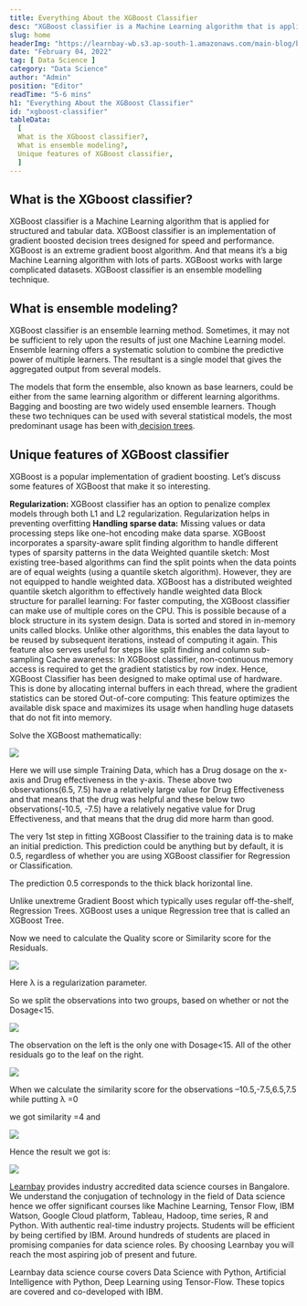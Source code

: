 ```yaml
---
title: Everything About the XGBoost Classifier
desc: "XGBoost classifier is a Machine Learning algorithm that is applied for structured and tabular data. XGBoost classifier is an implementation of gradient boosted decision trees designed for speed and performance..."
slug: home
headerImg: "https://learnbay-wb.s3.ap-south-1.amazonaws.com/main-blog/blog/xg.png"
date: "February 04, 2022"
tag: [ Data Science ]
category: "Data Science"
author: "Admin"
position: "Editor"
readTime: "5-6 mins"
h1: "Everything About the XGBoost Classifier"
id: "xgboost-classifier"
tableData:
  [
  What is the XGboost classifier?,
  What is ensemble modeling?, 
  Unique features of XGBoost classifier, 
  ]
---
```


## What is the XGboost classifier?

XGBoost classifier is a Machine Learning algorithm that is applied for structured and tabular data. XGBoost classifier is an implementation of gradient boosted decision trees designed for speed and performance. XGBoost is an extreme gradient boost algorithm. And that means it’s a big Machine Learning algorithm with lots of parts. XGBoost works with large complicated datasets. XGBoost classifier is an ensemble modelling technique.

## What is ensemble modeling?

XGBoost classifier is an ensemble learning method. Sometimes, it may not be sufficient to rely upon the results of just one Machine Learning model. Ensemble learning offers a systematic solution to combine the predictive power of multiple learners. The resultant is a single model that gives the aggregated output from several models.

The models that form the ensemble, also known as base learners, could be either from the same learning algorithm or different learning algorithms. Bagging and boosting are two widely used ensemble learners. Though these two techniques can be used with several statistical models, the most predominant usage has been with[ decision trees](https://scikit-learn.org/stable/modules/tree.html#:~:text=Decision%20Trees%20(DTs)%20are%20a,as%20a%20piecewise%20constant%20approximation.).

## Unique features of XGBoost classifier

XGBoost is a popular implementation of gradient boosting. Let’s discuss some features of XGBoost that make it so interesting.



<b>Regularization: </b>XGBoost classifier has an option to penalize complex models through both L1 and L2 regularization. Regularization helps in preventing overfitting
<b>Handling sparse data:</b> Missing values or data processing steps like one-hot encoding make data sparse. XGBoost incorporates a sparsity-aware split finding algorithm to handle different types of sparsity patterns in the data
Weighted quantile sketch: Most existing tree-based algorithms can find the split points when the data points are of equal weights (using a quantile sketch algorithm). However, they are not equipped to handle weighted data. XGBoost has a distributed weighted quantile sketch algorithm to effectively handle weighted data
Block structure for parallel learning: For faster computing, the XGBoost classifier can make use of multiple cores on the CPU. This is possible because of a block structure in its system design. Data is sorted and stored in in-memory units called blocks. Unlike other algorithms, this enables the data layout to be reused by subsequent iterations, instead of computing it again. This feature also serves useful for steps like split finding and column sub-sampling
Cache awareness: In XGBoost classifier, non-continuous memory access is required to get the gradient statistics by row index. Hence, XGBoost Classifier has been designed to make optimal use of hardware. This is done by allocating internal buffers in each thread, where the gradient statistics can be stored
Out-of-core computing: This feature optimizes the available disk space and maximizes its usage when handling huge datasets that do not fit into memory.

Solve the XGBoost mathematically:

 

<img src="https://learnbay-wb.s3.ap-south-1.amazonaws.com/main-blog/blog/xg1.png"   class="img"  /></img>


Here we will use simple Training Data, which has a Drug dosage on the x-axis and Drug effectiveness in the y-axis. These above two observations(6.5, 7.5) have a relatively large value for Drug Effectiveness and that means that the drug was helpful and these below two observations(-10.5, -7.5) have a relatively negative value for Drug Effectiveness, and that means that the drug did more harm than good.

The very 1st step in fitting XGBoost Classifier to the training data is to make an initial prediction. This prediction could be anything but by default, it is 0.5, regardless of whether you are using XGBoost classifier for Regression or Classification.

The prediction 0.5 corresponds to the thick black horizontal line.

Unlike unextreme Gradient Boost which typically uses regular off-the-shelf, Regression Trees. XGBoost uses a unique Regression tree that is called an XGBoost Tree.

Now we need to calculate the Quality score or Similarity score for the Residuals.


<img src="https://learnbay-wb.s3.ap-south-1.amazonaws.com/main-blog/blog/xg2.png"   class="img"  /></img>


Here λ  is a regularization parameter.

So we split the observations into two groups, based on whether or not the Dosage&lt;15.


<img src="https://learnbay-wb.s3.ap-south-1.amazonaws.com/main-blog/blog/xg3.png"   class="img"  /></img>

The observation on the left is the only one with Dosage&lt;15. All of the other residuals go to the leaf on the right.



<img src="https://learnbay-wb.s3.ap-south-1.amazonaws.com/main-blog/blog/xg4.png"   class="img"  /></img>


When we calculate the similarity score for the observations –10.5,-7.5,6.5,7.5 while putting λ =0

we got similarity =4  and



<img src="https://learnbay-wb.s3.ap-south-1.amazonaws.com/main-blog/blog/xg5.png"   class="img"  /></img>

Hence the result we got is:



<img src="https://learnbay-wb.s3.ap-south-1.amazonaws.com/main-blog/blog/xg6.png"   class="img"  /></img>

[Learnbay](https://www.learnbay.co/data-science-course/) provides industry accredited data science courses in Bangalore. We understand the conjugation of technology in the field of Data science hence we offer significant courses like Machine Learning, Tensor Flow, IBM Watson, Google Cloud platform, Tableau, Hadoop, time series, R and Python. With authentic real-time industry projects. Students will be efficient by being certified by IBM. Around hundreds of students are placed in promising companies for data science roles. By choosing Learnbay you will reach the most aspiring job of present and future.

Learnbay data science course covers Data Science with Python, Artificial Intelligence with Python, Deep Learning using Tensor-Flow. These topics are covered and co-developed with IBM.
